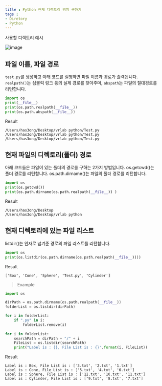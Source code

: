 ```yaml
---
title : Python 현재 디렉토리 위치 구하기
tags :
- Diretory
- Python
---
```


사용할 디렉토리 예시

![image](https://user-images.githubusercontent.com/44635266/69623016-7225dc00-1085-11ea-9705-0909aad53769.png)

## 파일 이름, 파일 경로

`test.py`를 생성하고 아래 코드를 실행하면 파일 이름과 경로가 출력됩니다. `realpath()`는 심볼릭 링크 등의 실제 경로를 찾아주며, `abspath`는 파일의 절대경로를 리턴합니다.

```python
import os
print(__file__)
print(os.path.realpath(__file__))
print(os.path.abspath(__file__))
```

Result

```
/Users/has3ong/Desktop/vrlab python/Test.py
/Users/has3ong/Desktop/vrlab python/Test.py
/Users/has3ong/Desktop/vrlab python/Test.py
```

## 현재 파일의 디렉토리(폴더) 경로

아래 코드들은 파일이 있는 폴더의 경로를 구하는 2가지 방법입니다. os.getcwd()는 폴더 경로를 리턴합니다. os.path.dirname()는 파일의 폴더 경로를 리턴합니다.

```python
import os
print(os.getcwd())
print(os.path.dirname(os.path.realpath(__file__)) )
```

Result

```
/Users/has3ong/Desktop
/Users/has3ong/Desktop/vrlab python
```

## 현재 디렉토리에 있는 파일 리스트

listdir()는 인자로 넘겨준 경로의 파일 리스트를 리턴합니다.

```python
import os
print(os.listdir(os.path.dirname(os.path.realpath(__file__))))
```

Result

```
['Box', 'Cone', 'Sphere', 'Test.py', 'Cylinder']
```

> Example

```python
import os

dirPath = os.path.dirname(os.path.realpath(__file__)) 
folderList = os.listdir(dirPath)

for i in folderList:
    if ".py" in i:
        folderList.remove(i)
        
for i in folderList:
    searchPath = dirPath + "/" + i
    FileList = os.listdir(searchPath)
    print("Label is : {}, File List is : {}".format(i, FileList))
```

Result

```
Label is : Box, File List is : ['3.txt', '2.txt', '1.txt']
Label is : Cone, File List is : ['5.txt', '4.txt', '6.txt']
Label is : Sphere, File List is : ['12.txt', '10.txt', '11.txt']
Label is : Cylinder, File List is : ['9.txt', '8.txt', '7.txt']
```